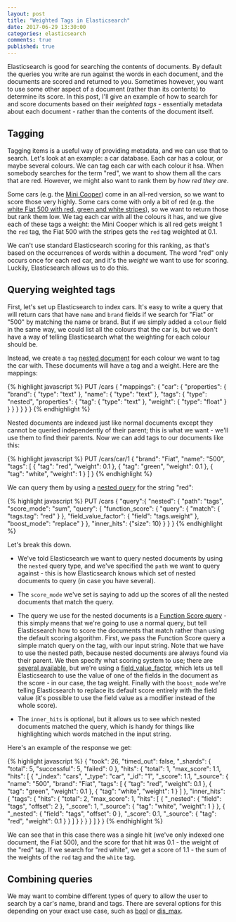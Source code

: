 ```yaml
---
layout: post
title: "Weighted Tags in Elasticsearch"
date: 2017-06-29 13:30:00
categories: elasticsearch
comments: true
published: true
---
```


Elasticsearch is good for searching the contents of documents.  By default the queries you write are run against the words in each document, and the documents are scored and returned to you.  Sometimes however, you want to use some other aspect of a document (rather than its contents) to determine its score.  In this post, I'll give an example of how to search for and score documents based on their _weighted tags_ - essentially metadata about each document - rather than the contents of the document itself.

## Tagging

Tagging items is a useful way of providing metadata, and we can use that to search. Let's look at an example: a car database. Each car has a colour, or maybe several colours. We can tag each car with each colour it hsa. When somebody searches for the term "red", we want to show them all the cars that are red. However, we might also want to rank them by _how red they are_.  

Some cars (e.g. the [Mini Cooper](http://www.malaysiaminilover.com/photo/mk1/MiniMK1_minicooper1.jpg)) come in an all-red version, so we want to score those very highly.  Some cars come with only a bit of red (e.g. the [white Fiat 500 with red, green and white stripes](http://www.canadianautoreview.ca/images/car_photos/2015-fiat-500-turbo/normal/fiat-500-turbo-fs1.jpg)), so we want to return those but rank them low.  We tag each car with all the colours it has, and we give each of these tags a weight: the Mini Cooper which is all red gets weight 1 the `red` tag, the Fiat 500 with the stripes gets the `red` tag weighted at 0.1. 

We can't use standard Elasticsearch scoring for this ranking, as that's based on the occurrences of words within a document.  The word "red" only occurs once for each red car, and it's the _weight_ we want to use for scoring. Luckily, Elasticsearch allows us to do this.


## Querying weighted tags

First, let's set up Elasticsearch to index cars. It's easy to write a query that will return cars that have `name` and `brand` fields if we search for "Fiat" or "500" by matching the name or brand. But if we simply added a `colour` field in the same way, we could list all the colours that the car is, but we don't have a way of telling Elasticsearch what the weighting for each colour should be. 

Instead, we create a `tag` [nested document](https://www.elastic.co/guide/en/elasticsearch/reference/current/nested.html) for each colour we want to tag the car with.  These documents will have a tag and a weight.  Here are the mappings:

{% highlight javascript %}
PUT /cars
{
	"mappings": {
		"car": {
			"properties": {
				"brand": {
					"type": "text"
				},
				"name": {
					"type": "text"
				},
				"tags": {
					"type": "nested",
					"properties": {
						"tag": {
							"type": "text"
						},
						"weight": {
							"type": "float"
						}
					}
				}
			}
		}
	}
}
{% endhighlight %}

Nested documents are indexed just like normal documents except they cannot be queried independently of their parent; this is what we want - we'll use them to find their parents.  Now we can add tags to our documents like this:

{% highlight javascript %}
PUT /cars/car/1
{
	"brand": "Fiat",
	"name": "500",
	"tags": [
		{
			"tag": "red",
			"weight": 0.1
		},
		{
			"tag": "green",
			"weight": 0.1
		},
		{
			"tag": "white",
			"weight": 1
		}
	]
}
{% endhighlight %}


We can query them by using a [nested query](https://www.elastic.co/guide/en/elasticsearch/reference/current/query-dsl-nested-query.html) for the string "red":

{% highlight javascript %}
PUT /cars
{
	"query":{
		"nested": {
			"path": "tags",
			"score_mode": "sum",
			"query": {
				"function_score": {
					"query": {
						"match": {
							"tags.tag": "red"
						}
					},
					"field_value_factor": {
						"field": "tags.weight"
					},
					"boost_mode": "replace"
				}
			},
			"inner_hits": {"size": 10}
		}
	}
}
{% endhighlight %}


Let's break this down.  

* We've told Elasticsearch we want to query nested documents by using the `nested` query type, and we've specified the `path` we want to query against - this is how Elasticsearch knows which set of nested documents to query (in case you have several). 

* The `score_mode` we've set is saying to add up the scores of all the nested documents that match the query.

* The query we use for the nested documents is a [Function Score query](https://www.elastic.co/guide/en/elasticsearch/reference/current/query-dsl-function-score-query.html) - this simply means that we're going to use a normal query, but tell Elasticsearch how to score the documents that match rather than using the default scoring algorithm. First, we pass the Function Score query a simple match query on the tag, with our input string.  Note that we have to use the nested path, because nested documents are always found via their parent. We then specify what scoring system to use; there are [several available](https://www.elastic.co/guide/en/elasticsearch/reference/current/query-dsl-function-score-query.html#score-functions), but we're using a [field_value_factor](https://www.elastic.co/guide/en/elasticsearch/reference/current/query-dsl-function-score-query.html#function-field-value-factor), which lets us tell Elasticsearch to use the value of one of the fields in the document as the score - in our case, the tag weight. Finally with the `boost_mode` we're telling Elasticsearch to replace its default score entirely with the field value (it's possible to use the field value as a modifier instead of the whole score).

* The `inner_hits` is optional, but it allows us to see which nested documents matched the query, which is handy for things like highlighting which words matched in the input string.

Here's an example of the response we get:

{% highlight javascript %}
{
    "took": 26,
    "timed_out": false,
    "_shards": {
        "total": 5,
        "successful": 5,
        "failed": 0
    },
    "hits": {
        "total": 1,
        "max_score": 1.1,
        "hits": [
            {
                "_index": "cars",
                "_type": "car",
                "_id": "1",
                "_score": 1.1,
                "_source": {
                    "name": "500",
                    "brand": "Fiat",
                    "tags": [
                        {
                            "tag": "red",
                            "weight": 0.1
                        },
                        {
                            "tag": "green",
                            "weight": 0.1
                        },
                        {
                            "tag": "white",
                            "weight": 1
                        }
                    ]
                },
                "inner_hits": {
                    "tags": {
                        "hits": {
                            "total": 2,
                            "max_score": 1,
                            "hits": [
                                {
                                    "_nested": {
                                        "field": "tags",
                                        "offset": 2
                                    },
                                    "_score": 1,
                                    "_source": {
                                        "tag": "white",
                                        "weight": 1
                                    }
                                },
                                {
                                    "_nested": {
                                        "field": "tags",
                                        "offset": 0
                                    },
                                    "_score": 0.1,
                                    "_source": {
                                        "tag": "red",
                                        "weight": 0.1
                                    }
                                }
                            ]
                        }
                    }
                }
            }
        ]
    }
}
{% endhighlight %}

We can see that in this case there was a single hit (we've only indexed one document, the Fiat 500), and the score for that hit was 0.1 - the weight of the "red" tag.  If we search for "red white", we get a score of 1.1 - the sum of the weights of the `red` tag and the `white` tag.

## Combining queries

We may want to combine different types of query to allow the user to search by a car's name, brand and tags.  There are several options for this depending on your exact use case, such as [bool](https://www.elastic.co/guide/en/elasticsearch/reference/current/query-dsl-bool-query.html) or [dis_max](https://www.elastic.co/guide/en/elasticsearch/reference/current/query-dsl-dis-max-query.html).
